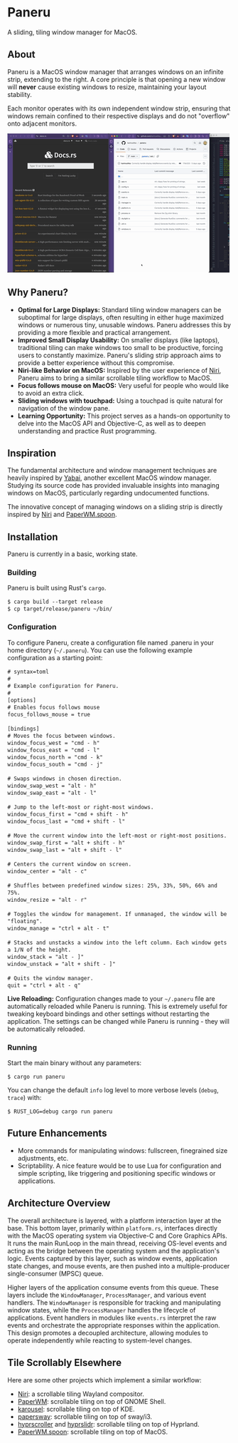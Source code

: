 # Paneru

A sliding, tiling window manager for MacOS.

## About

Paneru is a MacOS window manager that arranges windows on an infinite strip,
extending to the right. A core principle is that opening a new window will
**never** cause existing windows to resize, maintaining your layout stability.

Each monitor operates with its own independent window strip, ensuring that
windows remain confined to their respective displays and do not "overflow" onto
adjacent monitors.

![Screencap of Paneru in action](images/screenshot.gif)

## Why Paneru?

- **Optimal for Large Displays:** Standard tiling window managers can be
  suboptimal for large displays, often resulting in either huge maximized
  windows or numerous tiny, unusable windows. Paneru addresses this by
  providing a more flexible and practical arrangement.
- **Improved Small Display Usability:** On smaller displays (like laptops),
  traditional tiling can make windows too small to be productive, forcing users
  to constantly maximize. Paneru's sliding strip approach aims to provide a
  better experience without this compromise.
- **Niri-like Behavior on MacOS:** Inspired by the user experience of [Niri],
  Paneru aims to bring a similar scrollable tiling workflow to MacOS.
- **Focus follows mouse on MacOS:** Very useful for people who would like to
  avoid an extra click.
- **Sliding windows with touchpad:** Using a touchpad is quite natural for
  navigation of the window pane.
- **Learning Opportunity:** This project serves as a hands-on opportunity to
  delve into the MacOS API and Objective-C, as well as to deepen understanding
  and practice Rust programming.

## Inspiration

The fundamental architecture and window management techniques are heavily
inspired by [Yabai], another excellent MacOS window manager. Studying its
source code has provided invaluable insights into managing windows on MacOS,
particularly regarding undocumented functions.

The innovative concept of managing windows on a sliding strip is directly
inspired by [Niri] and [PaperWM.spoon].

## Installation

Paneru is currently in a basic, working state.

### Building

Paneru is built using Rust's `cargo`.

```shell
$ cargo build --target release
$ cp target/release/paneru ~/bin/
```

### Configuration

To configure Paneru, create a configuration file named .paneru in your home
directory (`~/.paneru`). You can use the following example configuration as a
starting point:

```
# syntax=toml
#
# Example configuration for Paneru.
#
[options]
# Enables focus follows mouse
focus_follows_mouse = true

[bindings]
# Moves the focus between windows.
window_focus_west = "cmd - h"
window_focus_east = "cmd - l"
window_focus_north = "cmd - k"
window_focus_south = "cmd - j"

# Swaps windows in chosen direction.
window_swap_west = "alt - h"
window_swap_east = "alt - l"

# Jump to the left-most or right-most windows.
window_focus_first = "cmd + shift - h"
window_focus_last = "cmd + shift - l"

# Move the current window into the left-most or right-most positions.
window_swap_first = "alt + shift - h"
window_swap_last = "alt + shift - l"

# Centers the current window on screen.
window_center = "alt - c"

# Shuffles between predefined window sizes: 25%, 33%, 50%, 66% and 75%.
window_resize = "alt - r"

# Toggles the window for management. If unmanaged, the window will be "floating".
window_manage = "ctrl + alt - t"

# Stacks and unstacks a window into the left column. Each window gets a 1/N of the height.
window_stack = "alt - ]"
window_unstack = "alt + shift - ]"

# Quits the window manager.
quit = "ctrl + alt - q"
```

**Live Reloading:** Configuration changes made to your `~/.paneru` file are
automatically reloaded while Paneru is running. This is extremely useful for
tweaking keyboard bindings and other settings without restarting the
application. The settings can be changed while Paneru is running - they will
be automatically reloaded.

### Running

Start the main binary without any parameters:

```shell
$ cargo run paneru
```

You can change the default `info` log level to more verbose levels (`debug`, `trace`) with:

```shell
$ RUST_LOG=debug cargo run paneru
```

## Future Enhancements

- More commands for manipulating windows: fullscreen, finegrained size adjustments, etc.
- Scriptability. A nice feature would be to use Lua for configuration and simple scripting,
  like triggering and positioning specific windows or applications.

## Architecture Overview

The overall architecture is layered, with a platform interaction layer at the base.
This bottom layer, primarily within `platform.rs`, interfaces directly with the MacOS operating system via Objective-C and Core Graphics APIs.
It runs the main RunLoop in the main thread, receiving OS-level events and acting as the bridge between the operating system and the application's logic.
Events captured by this layer, such as window events, application state changes, and mouse events, are then pushed into a multiple-producer single-consumer (MPSC) queue.

Higher layers of the application consume events from this queue.
These layers include the `WindowManager`, `ProcessManager`, and various event handlers.
The `WindowManager` is responsible for tracking and manipulating window states, while the `ProcessManager` handles the lifecycle of applications.
Event handlers in modules like `events.rs` interpret the raw events and orchestrate the appropriate responses within the application.
This design promotes a decoupled architecture, allowing modules to operate independently while reacting to system-level changes.

## Tile Scrollably Elsewhere

Here are some other projects which implement a similar workflow:

- [Niri]: a scrollable tiling Wayland compositor.
- [PaperWM]: scrollable tiling on top of GNOME Shell.
- [karousel]: scrollable tiling on top of KDE.
- [papersway]: scrollable tiling on top of sway/i3.
- [hyprscroller] and [hyprslidr]: scrollable tiling on top of Hyprland.
- [PaperWM.spoon]: scrollable tiling on top of MacOS.

[Yabai]: https://github.com/koekeishiya/yabai
[Niri]: https://github.com/YaLTeR/niri
[PaperWM]: https://github.com/paperwm/PaperWM
[karousel]: https://github.com/peterfajdiga/karousel
[papersway]: https://spwhitton.name/tech/code/papersway/
[hyprscroller]: https://github.com/dawsers/hyprscroller
[hyprslidr]: https://gitlab.com/magus/hyprslidr
[PaperWM.spoon]: https://github.com/mogenson/PaperWM.spoon
[The future is Niri]: https://ersei.net/en/blog/niri
